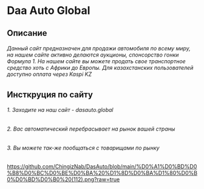 # Daa Auto Global 

## Описание
###### Данный сайт предназначен для продажи автомобиля по всему миру, на нашем сайте активно делаются аукционы, спонсорство гонки Формула 1. На нашем сайте вы можете продать свое транспортное средство хоть с Африки до Европы. Для казахстанских пользователей доступно оплата через Kaspi KZ


## Инсткруция по сайту
###### 1. Заходите на наш сайт - dasauto.global 
###### 2. Вас автоматический перебрасывает на рынок вашей страны
###### 3. Вы можете так-же пообщаться с товарищами по рынку 

https://github.com/ChingizNab/DasAuto/blob/main/%D0%A1%D0%BD%D0%B8%D0%BC%D0%BE%D0%BA%20%D1%8D%D0%BA%D1%80%D0%B0%D0%BD%D0%B0%20(112).png?raw=true
